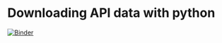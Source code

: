 # Downloading API data with python

[![Binder](https://mybinder.org/badge_logo.svg)](https://mybinder.org/v2/gh/adrian-soto/api-lesson/master)
